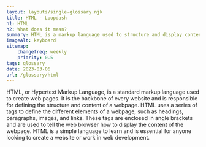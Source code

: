 ```yaml
--- 
layout: layouts/single-glossary.njk
title: HTML - Loopdash
h1: HTML
h2: What does it mean?
summary: HTML is a markup language used to structure and display content on web pages, and is an essential component of WordPress development.
imageAlt: keyboard
sitemap:
	changefreq: weekly
	priority: 0.5
tags: glossary
date: 2023-03-06
url: /glossary/html
---
```


HTML, or Hypertext Markup Language, is a standard markup language used to create web pages. It is the backbone of every website and is responsible for defining the structure and content of a webpage. HTML uses a series of tags to define the different elements of a webpage, such as headings, paragraphs, images, and links. These tags are enclosed in angle brackets and are used to tell the web browser how to display the content of the webpage. HTML is a simple language to learn and is essential for anyone looking to create a website or work in web development.